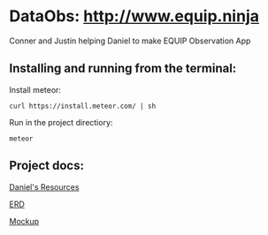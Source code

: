 # DataObs: http://www.equip.ninja
Conner and Justin helping Daniel to make EQUIP Observation App

## Installing and running from the terminal:

Install meteor:
```
curl https://install.meteor.com/ | sh
```
Run in the project directiory:
```
meteor
```

## Project docs:
<a href="https://drive.google.com/drive/u/1/folders/0BzzX4Y7O9d_bUFFDdjVKaUs1dVU">Daniel's Resources</a>

<a href="https://www.lucidchart.com/documents/view/4b244d07-944c-46f7-aa4e-3a0a51fa2793">ERD</a>

<a href="https://www.lucidchart.com/documents/view/c6ec8b61-111e-4f6e-9231-ccdff17cc657">Mockup</a>

